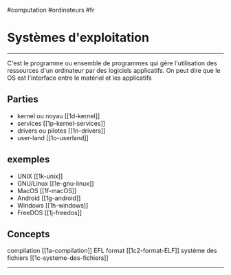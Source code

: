 #computation #ordinateurs #fr
# Systèmes d'exploitation
---
C'est le programme ou ensemble de programmes qui gère l'utilisation des ressources d'un ordinateur par des logiciels applicatifs. On peut dire que le OS est l'interface entre le matériel et les applicatifs
## Parties 
+ kernel ou noyau [[1d-kernel]]
+ services [[1p-kernel-services]]
+ drivers ou pilotes [[1n-drivers]]
+ user-land [[1o-userland]]

## exemples
+ UNIX [[1k-unix]]
+ GNU/Linux [[1e-gnu-linux]]
+ MacOS [[1f-macOS]]
+ Android [[1g-android]]
+ Windows [[1h-windows]]
+ FreeDOS [[1j-freedos]]
## Concepts 
compilation [[1a-compilation]] 
EFL format [[1c2-format-ELF]] 
système des fichiers [[1c-systeme-des-fichiers]] 

---